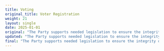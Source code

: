 ```yaml
---
title: Voting
original_title: Voter Registration
weight: 21
layout: single
date: 2025-01-01
original: "The Party supports needed legislation to ensure the integrity of the voter registration rolls and to reduce voter fraud. We believe that in-person voting, with voter identification, clear regulations for chain of custody, and verifiability is best and instills the most public confidence. Accommodations for alternate paths or early voting for military, disabled, or religious missions should remain to these select groups with extenuating circumstances. Voting is how peaceful societies transfer power. Election jurisdiction should remain closest to the people. Municipal elections must remain under the jurisdiction of the local municipalities. All other elections should remain under the jurisdiction of the elected county clerk. (Utah Constitution: Article I, Sections 1 & 17; Article IV, Sections 3 & 8)"
updated: "The Party supports needed legislation to ensure the integrity of the voter registration rolls and to reduce voter fraud. **We believe that in-person voting, with voter identification, clear regulations for chain of custody, and verifiability is best and instills the most public confidence. Accommodations for alternate paths or early voting for military, disabled, or religious missions should remain to these select groups with extenuating circumstances. Voting is how peaceful societies transfer power. Election jurisdiction should remain closest to the people. Municipal elections must remain under the jurisdiction of the local municipalities. All other elections should remain under the jurisdiction of the elected county clerk. (Utah Constitution: Article I, Sections 1 & 17; Article IV, Sections 3 & 8)**"
final: "The Party supports needed legislation to ensure the integrity of the voter registration rolls and to reduce voter fraud. We believe that in-person voting, with voter identification, clear regulations for chain of custody, and verifiability is best and instills the most public confidence. Accommodations for alternate paths or early voting for military, disabled, or religious missions should remain to these select groups with extenuating circumstances. Voting is how peaceful societies transfer power. Election jurisdiction should remain closest to the people. Municipal elections must remain under the jurisdiction of the local municipalities. All other elections should remain under the jurisdiction of the elected county clerk. (Utah Constitution: Article I, Sections 1 & 17; Article IV, Sections 3 & 8)"
---
```

